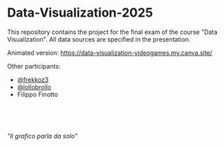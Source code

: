 # Data-Visualization-2025
This repository contains the project for the final exam of the course "Data Visualization". 
All data sources are specified in the presentation.

Animated version:
https://data-visualization-videogames.my.canva.site/


Other participants: 
- [@frekkoz3](https://github.com/frekkoz3)
- [@lollobrollo](https://github.com/lollobrollo)
- Filippo Finotto

</br>
</br>
</br>

  *"Il grafico parla da solo"*
